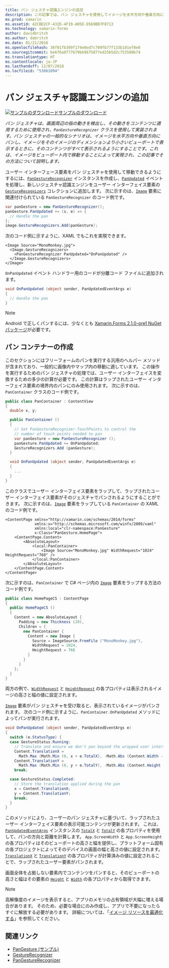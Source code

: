 ```yaml
---
title: パン ジェスチャ認識エンジンの追加
description: この記事では、パン ジェスチャを使用してイメージを水平方向や垂直方向にパンし、イメージをそのイメージのディメンションより小さいビューポートで表示するときに、そのコンテンツがすべて表示されるようにする方法について説明します。
ms.prod: xamarin
ms.assetid: 42CBD2CF-432D-4F19-A05E-D569BB7F8713
ms.technology: xamarin-forms
author: davidbritch
ms.author: dabritch
ms.date: 01/21/2016
ms.openlocfilehash: 36f01fb309f174e0ed7c709fb77f133b101ef8e0
ms.sourcegitcommit: be6f6a8f77679bb9675077ed25b5d2c753580b74
ms.translationtype: HT
ms.contentlocale: ja-JP
ms.lasthandoff: 12/07/2018
ms.locfileid: "53061094"
---
```

# <a name="adding-a-pan-gesture-recognizer"></a>パン ジェスチャ認識エンジンの追加

[![サンプルのダウンロード](~/media/shared/download.png)サンプルのダウンロード](https://developer.xamarin.com/samples/xamarin-forms/WorkingWithGestures/PanGesture/)

_パン ジェスチャは、画面周辺の指の動きを検出し、その動きをコンテンツに適用するために使用され、`PanGestureRecognizer` クラスを使用して実装されます。パン ジェスチャの一般的なシナリオは、イメージを水平方向や垂直方向にパンし、イメージをそのイメージのディメンションより小さいビューポートで表示するときに、そのコンテンツがすべて表示されるようにすることです。これは、イメージをビューポート内で移動することによって実現され、この記事でその方法について説明します。_

ユーザー インターフェース要素をパン ジェスチャを使用して移動できるようにするには、[`PanGestureRecognizer`](xref:Xamarin.Forms.PanGestureRecognizer) インスタンスを作成し、[`PanUpdated`](xref:Xamarin.Forms.PanGestureRecognizer.PanUpdated) イベントを処理し、新しいジェスチャ認識エンジンをユーザー インターフェイス要素の [`GestureRecognizers`](xref:Xamarin.Forms.View.GestureRecognizers) コレクションに追加します。 次に示すのは、[`Image`](xref:Xamarin.Forms.Image) 要素に関連付けられている `PanGestureRecognizer` のコード例です。

```csharp
var panGesture = new PanGestureRecognizer();
panGesture.PanUpdated += (s, e) => {
  // Handle the pan
};
image.GestureRecognizers.Add(panGesture);
```

次のコード例に示すように、XAML でもこれを実現できます。

```xaml
<Image Source="MonoMonkey.jpg">
  <Image.GestureRecognizers>
    <PanGestureRecognizer PanUpdated="OnPanUpdated" />
  </Image.GestureRecognizers>
</Image>
```

`OnPanUpdated` イベント ハンドラー用のコードが分離コード ファイルに追加されます。

```csharp
void OnPanUpdated (object sender, PanUpdatedEventArgs e)
{
  // Handle the pan
}
```

> [!NOTE]
> Android で正しくパンするには、少なくとも [Xamarin.Forms 2.1.0-pre1 NuGet パッケージ](https://www.nuget.org/packages/Xamarin.Forms/2.1.0.6501-pre1)が必要です。

## <a name="creating-a-pan-container"></a>パン コンテナーの作成

このセクションにはフリーフォームのパンを実行する汎用のへルパー メソッドが含まれており、一般的に画像内やマップ内の移動に適しています。 この操作を実行するためのパン ジェスチャの処理では、ユーザー インターフェイスを変換するための多少の計算が必要です。 この計算はラップされたユーザー インターフェイス要素の境界内のパンにのみ使用されます。 次に示すのは、`PanContainer` クラスのコード例です。

```csharp
public class PanContainer : ContentView
{
  double x, y;

  public PanContainer ()
  {
    // Set PanGestureRecognizer.TouchPoints to control the
    // number of touch points needed to pan
    var panGesture = new PanGestureRecognizer ();
    panGesture.PanUpdated += OnPanUpdated;
    GestureRecognizers.Add (panGesture);
  }

  void OnPanUpdated (object sender, PanUpdatedEventArgs e)
  {
    ...
  }
}
```

このクラスでユーザー インターフェイス要素をラップして、ラップされたユーザー インターフェイス要素がそのジェスチャでパンされるようにすることができます。 次に示すのは、[`Image`](xref:Xamarin.Forms.Image) 要素をラップしている `PanContainer` の XAML のコード例です。

```xaml
<ContentPage xmlns="http://xamarin.com/schemas/2014/forms"
             xmlns:x="http://schemas.microsoft.com/winfx/2009/xaml"
             xmlns:local="clr-namespace:PanGesture"
             x:Class="PanGesture.HomePage">
    <ContentPage.Content>
        <AbsoluteLayout>
            <local:PanContainer>
                <Image Source="MonoMonkey.jpg" WidthRequest="1024" HeightRequest="768" />
            </local:PanContainer>
        </AbsoluteLayout>
    </ContentPage.Content>
</ContentPage>
```

次に示すのは、`PanContainer` で C# ページ内の [`Image`](xref:Xamarin.Forms.Image) 要素をラップする方法のコード例です。

```csharp
public class HomePageCS : ContentPage
{
  public HomePageCS ()
  {
    Content = new AbsoluteLayout {
      Padding = new Thickness (20),
      Children = {
        new PanContainer {
          Content = new Image {
            Source = ImageSource.FromFile ("MonoMonkey.jpg"),
            WidthRequest = 1024,
            HeightRequest = 768
          }
        }
      }
    };
  }
}
```

両方の例で、[`WidthRequest`](xref:Xamarin.Forms.VisualElement.WidthRequest) と [`HeightRequest`](xref:Xamarin.Forms.VisualElement.HeightRequest) の各プロパティは表示されるイメージの高さと幅の値に設定されます。

[`Image`](xref:Xamarin.Forms.Image) 要素がパン ジェスチャを受け取ると、表示されているイメージがパンされます。 次のコード例に示すように、`PanContainer.OnPanUpdated` メソッドによってパンが実行されます。

```csharp
void OnPanUpdated (object sender, PanUpdatedEventArgs e)
{
  switch (e.StatusType) {
  case GestureStatus.Running:
    // Translate and ensure we don't pan beyond the wrapped user interface element bounds.
    Content.TranslationX =
      Math.Max (Math.Min (0, x + e.TotalX), -Math.Abs (Content.Width - App.ScreenWidth));
    Content.TranslationY =
      Math.Max (Math.Min (0, y + e.TotalY), -Math.Abs (Content.Height - App.ScreenHeight));
    break;

  case GestureStatus.Completed:
    // Store the translation applied during the pan
    x = Content.TranslationX;
    y = Content.TranslationY;
    break;
  }
}
```

このメソッドにより、ユーザーのパン ジェスチャに基づいて、ラップされたユーザー インターフェイス要素の表示可能コンテンツが更新されます。 これは、[`PanUpdatedEventArgs`](xref:Xamarin.Forms.PanUpdatedEventArgs) インスタンスの [`TotalX`](xref:Xamarin.Forms.PanUpdatedEventArgs.TotalX) と [`TotalY`](xref:Xamarin.Forms.PanUpdatedEventArgs.TotalY) の各プロパティを使用して、パンの方向と距離を計算します。 `App.ScreenWidth` と `App.ScreenHeight` の各プロパティはそのビューポートの高さと幅を提供し、プラットフォーム固有の各プロジェクトによってそのデバイスの画面の幅と高さの値に設定されます。 [`TranslationX`](xref:Xamarin.Forms.VisualElement.TranslationX) と [`TranslationY`](xref:Xamarin.Forms.VisualElement.TranslationY) の各プロパティが計算済みの値に設定されることで、ラップされたユーザー要素がパンされます。

画面全体を占拠しない要素内でコンテンツをパンすると、そのビューポートの高さと幅はその要素の [`Height`](xref:Xamarin.Forms.VisualElement.Height) と [`Width`](xref:Xamarin.Forms.VisualElement.Width) の各プロパティから取得できます。

> [!NOTE]
> 高解像度のイメージを表示すると、アプリのメモリの占有領域が大幅に増える場合があります。 そのため、必要な場合にのみ作成し、アプリで不要になったらすぐに解放する必要があります。 詳細については、「[イメージ リソースを最適化する](~/xamarin-forms/deploy-test/performance.md#optimizeimages)」を参照してください。

## <a name="related-links"></a>関連リンク

- [PanGesture (サンプル)](https://developer.xamarin.com/samples/xamarin-forms/WorkingWithGestures/PanGesture/)
- [GestureRecognizer](xref:Xamarin.Forms.GestureRecognizer)
- [PanGestureRecognizer](xref:Xamarin.Forms.PanGestureRecognizer)

